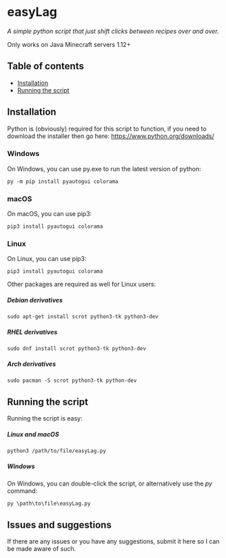 # easyLag
_A simple python script that just shift clicks between recipes over and over._

Only works on Java Minecraft servers 1.12+

## Table of contents
* [Installation](#installation)
* [Running the script](#running-the-script)

## Installation
Python is (obviously) required for this script to function, if you need to download the installer then go here: https://www.python.org/downloads/

### Windows
On Windows, you can use py.exe to run the latest version of python:
```
py -m pip install pyautogui colorama
```

### macOS
On macOS, you can use pip3:
```
pip3 install pyautogui colorama
```

### Linux
On Linux, you can use pip3:
```
pip3 install pyautogui colorama
```
Other packages are required as well for Linux users:
##### Debian derivatives 
```
sudo apt-get install scrot python3-tk python3-dev
```
##### RHEL derivatives
```
sudo dnf install scrot python3-tk python3-dev
```
##### Arch derivatives
```
sudo pacman -S scrot python3-tk python-dev
```

## Running the script
Running the script is easy:
##### Linux and macOS
```
python3 /path/to/file/easyLag.py
```
##### Windows
On Windows, you can double-click the script, or alternatively use the _py_ command:
```
py \path\to\file\easyLag.py
```

## Issues and suggestions
If there are any issues or you have any suggestions, submit it here so I can be made aware of such.
